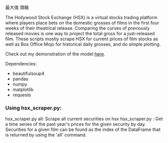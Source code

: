 最大值 頭箱

The Hollywood Stock Exchange (HSX) is a virtual stocks trading platform where players place bets on the domestic grosses of films in the first four weeks of their theatrical release. Comparing the curves of previously released movies is one way to project the total gross for a just-released film. These scripts mostly scrape HSX for current prices of film stocks as well as Box Office Mojo for historical daily grosses, and do simple plotting.

Check out my demonstration of the model [here](http://dovinmu.github.io/hsx/).

Dependencies:
 * beautifulsoup4
 * pandas
 * numpy
 * matplotlib
 * requests

### Using hsx_scraper.py:
hsx_scraper.py all: Scrape all current securities on hsx
hsx_scraper.py <sec>: Get a time series of the past year's prices
                      for the given security by day. Securities
                      for a given film can be found as the index
                      of the DataFrame that is returned by using
                      the 'all' command.
